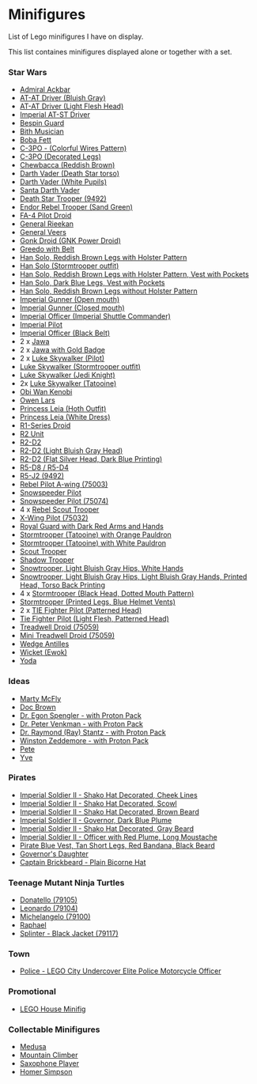 # Minifigures
List of Lego minifigures I have on display.

This list containes minifigures displayed alone or together with a set.

### Star Wars
* [Admiral Ackbar](http://brickset.com/minifigs/sw247)
* [AT-AT Driver (Bluish Gray)](http://brickset.com/minifigs/sw177)
* [AT-AT Driver (Light Flesh Head)](http://brickset.com/minifigs/sw581)
* [Imperial AT-ST Driver](http://brickset.com/minifigs/sw401)
* [Bespin Guard](http://brickset.com/minifigs/sw611)
* [Bith Musician](http://brickset.com/minifigs/sw554)
* [Boba Fett](http://brickset.com/minifigs/sw610)
* [C-3PO - (Colorful Wires Pattern)](http://brickset.com/minifigs/sw365)
* [C-3PO (Decorated Legs)](http://brickset.com/minifigs/sw561)
* [Chewbacca (Reddish Brown)](http://brickset.com/minifigs/sw011a)
* [Darth Vader (Death Star torso)](http://brickset.com/minifigs/sw209)
* [Darth Vader (White Pupils)](http://brickset.com/minifigs/sw277)
* [Santa Darth Vader](http://brickset.com/minifigs/sw599)
* [Death Star Trooper (9492)](http://brickset.com/minifigs/sw374)
* [Endor Rebel Trooper (Sand Green)](http://brickset.com/minifigs/sw507)
* [FA-4 Pilot Droid](http://brickset.com/minifigs/sw473)
* [General Rieekan](http://brickset.com/minifigs/sw460)
* [General Veers](http://brickset.com/minifigs/sw178)
* [Gonk Droid (GNK Power Droid)](http://brickset.com/minifigs/sw562)
* [Greedo with Belt](http://brickset.com/minifigs/sw553)
* [Han Solo, Reddish Brown Legs with Holster Pattern](http://brickset.com/minifigs/sw088)
* [Han Solo (Stormtrooper outfit)](http://brickset.com/minifigs/sw205)
* [Han Solo, Reddish Brown Legs with Holster Pattern, Vest with Pockets](http://brickset.com/minifigs/sw451)
* [Han Solo, Dark Blue Legs, Vest with Pockets](http://brickset.com/minifigs/sw539)
* [Han Solo, Reddish Brown Legs without Holster Pattern](http://brickset.com/minifigs/sw612)
* [Imperial Gunner (Open mouth)](http://brickset.com/minifigs/sw520)
* [Imperial Gunner (Closed mouth)](http://brickset.com/minifigs/sw529)
* [Imperial Officer (Imperial Shuttle Commander)](http://brickset.com/minifigs/sw293)
* [Imperial Pilot](http://brickset.com/minifigs/sw294)
* [Imperial Officer (Black Belt)](http://brickset.com/minifigs/sw376)
* 2 x [Jawa](http://brickset.com/minifigs/sw560)
* 2 x [Jawa with Gold Badge](http://brickset.com/minifigs/sw590)
* 2 x [Luke Skywalker (Pilot)](http://brickset.com/minifigs/sw090)
* [Luke Skywalker (Stormtrooper outfit)](http://brickset.com/minifigs/sw204)
* [Luke Skywalker (Jedi Knight)](http://brickset.com/minifigs/sw292)
* 2x [Luke Skywalker (Tatooine)](http://brickset.com/minifigs/sw551)
* [Obi Wan Kenobi](http://brickset.com/minifigs/sw552)
* [Owen Lars](http://brickset.com/minifigs/sw559)
* [Princess Leia (Hoth Outfit)](http://brickset.com/minifigs/sw113)
* [Princess Leia (White Dress)](http://brickset.com/minifigs/sw175)
* [R1-Series Droid](http://brickset.com/minifigs/sw589)
* [R2 Unit](http://brickset.com/minifigs/sw555)
* [R2-D2](http://brickset.com/minifigs/sw028)
* [R2-D2 (Light Bluish Gray Head)](http://brickset.com/minifigs/sw217)
* [R2-D2 (Flat Silver Head, Dark Blue Printing)](http://brickset.com/minifigs/sw527)
* [R5-D8 / R5-D4](http://brickset.com/minifigs/sw373)
* [R5-J2 (9492)](http://brickset.com/minifigs/sw375)
* [Rebel Pilot A-wing (75003)](http://brickset.com/minifigs/sw437)
* [Snowspeeder Pilot](http://brickset.com/minifigs/sw597)
* [Snowspeeder Pilot (75074)](http://brickset.com/minifigs/sw607)
* 4 x [Rebel Scout Trooper](http://brickset.com/minifigs/sw187)
* [X-Wing Pilot (75032)](http://brickset.com/minifigs/sw544)
* [Royal Guard with Dark Red Arms and Hands](http://brickset.com/minifigs/sw521)
* [Stormtrooper (Tatooine) with Orange Pauldron](http://brickset.com/minifigs/sw364)
* [Stormtrooper (Tatooine) with White Pauldron](http://brickset.com/minifigs/sw383)
* [Scout Trooper](http://brickset.com/minifigs/sw505)
* [Shadow Trooper](http://brickset.com/minifigs/sw166)
* [Snowtrooper, Light Bluish Gray Hips, White Hands](http://brickset.com/minifigs/sw115)
* [Snowtrooper, Light Bluish Gray Hips, Light Bluish Gray Hands, Printed Head, Torso Back Printing](http://brickset.com/minifigs/sw463)
* 4 x [Stormtrooper (Black Head, Dotted Mouth Pattern)](http://brickset.com/minifigs/sw188)
* [Stormtrooper (Printed Legs, Blue Helmet Vents)](http://brickset.com/minifigs/sw585)
* 2 x [TIE Fighter Pilot (Patterned Head)](http://brickset.com/minifigs/sw268a)
* [Tie Fighter Pilot (Light Flesh, Patterned Head)](http://brickset.com/minifigs/sw543)
* [Treadwell Droid (75059)](http://brickset.com/minifigs/sw550)
* [Mini Treadwell Droid (75059)](http://brickset.com/minifigs/sw587)
* [Wedge Antilles](http://brickset.com/minifigs/sw089)
* [Wicket (Ewok)](http://brickset.com/minifigs/sw237)
* [Yoda](http://brickset.com/minifigs/sw051)

### Ideas
* [Marty McFly](http://brickset.com/minifigs/idea001)
* [Doc Brown](http://brickset.com/minifigs/idea002)
* [Dr. Egon Spengler - with Proton Pack](http://brickset.com/minifigs/idea003)
* [Dr. Peter Venkman - with Proton Pack](http://brickset.com/minifigs/idea004)
* [Dr. Raymond (Ray) Stantz - with Proton Pack](http://brickset.com/minifigs/idea005)
* [Winston Zeddemore - with Proton Pack](http://brickset.com/minifigs/idea006)
* [Pete](http://brickset.com/minifigs/idea007)
* [Yve](http://brickset.com/minifigs/idea008)

### Pirates
* [Imperial Soldier II - Shako Hat Decorated, Cheek Lines](http://brickset.com/minifigs/pi087)
* [Imperial Soldier II - Shako Hat Decorated, Scowl](http://brickset.com/minifigs/pi090)
* [Imperial Soldier II - Shako Hat Decorated, Brown Beard](http://brickset.com/minifigs/pi098)
* [Imperial Soldier II - Governor, Dark Blue Plume](http://brickset.com/minifigs/pi117)
* [Imperial Soldier II - Shako Hat Decorated, Gray Beard](http://brickset.com/minifigs/pi118)
* [Imperial Soldier II - Officer with Red Plume, Long Moustache](http://brickset.com/minifigs/pi119)
* [Pirate Blue Vest, Tan Short Legs, Red Bandana, Black Beard](http://brickset.com/minifigs/pi120)
* [Governor's Daughter](http://brickset.com/minifigs/pi121)
* [Captain Brickbeard - Plain Bicorne Hat](http://brickset.com/minifigs/pi116)

### Teenage Mutant Ninja Turtles
* [Donatello (79105)](http://brickset.com/minifigs/tnt017)
* [Leonardo (79104)](http://brickset.com/minifigs/tnt002)
* [Michelangelo (79100)](http://brickset.com/minifigs/tnt012)
* [Raphael](http://brickset.com/minifigs/tnt015)
* [Splinter - Black Jacket (79117)](http://brickset.com/minifigs/tnt051)

### Town
* [Police - LEGO City Undercover Elite Police Motorcycle Officer](http://brickset.com/minifigs/cty357)

### Promotional
* [LEGO House Minifig](http://brickset.com/minifigs/gen054)

### Collectable Minifigures
* [Medusa](http://brickset.com/minifigs/col146)
* [Mountain Climber](http://brickset.com/minifigs/col171)
* [Saxophone Player](http://brickset.com/minifigs/col174)
* [Homer Simpson](http://brickset.com/minifigs/sim007)
